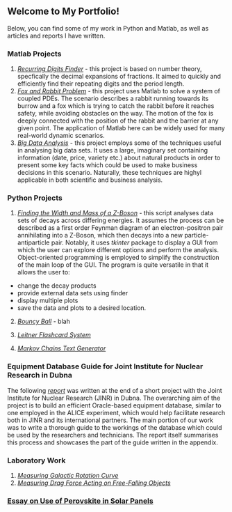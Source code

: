 ## Welcome to My Portfolio!

Below, you can find some of my work in Python and Matlab, as well as articles and reports I have written.

### Matlab Projects

1. [_Recurring Digits Finder_](matlab/project_1/Recurring_Digits_Report.pdf) - this project is based on number theory, specfically the decimal expansions of fractions. It aimed to quickly and efficiently find their repeating digits and the period length.
2. [_Fox and Rabbit Problem_](matlab/project_2/Fox_and_Rabbit_Report.pdf) - this project uses Matlab to solve a system of coupled PDEs. The scenario describes a rabbit running towards its burrow and a fox which is trying to catch the rabbit before it reaches safety, while avoiding obstacles on the way. The motion of the fox is deeply connected with the position of the rabbit and the barrier at any given point. The application of Matlab here can be widely used for many real-world dynamic scenarios.
3. [_Big Data Analysis_](matlab/project_3/Project_3_Report.pdf) - this project employs some of the techniques useful in analysing big data sets. It uses a large, imaginary set containing information (date, price, variety etc.) about natural products in order to present some key facts which could be used to make business decisions in this scenario. Naturally, these techniques are highyl applicable in both scientific and business analysis.

### Python Projects

1. [_Finding the Width and Mass of a Z-Boson_](https://github.com/mjmichalowski/mjmichalowski.github.io/tree/main/python/z-boson) - this script analyses data sets of decays across differing energies. It assumes the process can be described as a first order Feynman diagram of an electron-positron pair annihilating into a Z-Boson, which then decays into a new particle-antiparticle pair. Notably, it uses _tkinter_ package to display a GUI from which the user can explore different options and perform the analysis. Object-oriented programming is employed to simplify the construction of the main loop of the GUI. The program is quite versatile in that it allows the user to:
  - change the decay products
  - provide external data sets using finder
  - display multiple plots
  - save the data and plots to a desired location.

2. [_Bouncy Ball_](https://github.com/mjmichalowski/mjmichalowski.github.io/blob/main/python/bouncy-ball/bouncy_ball.py) - blah

3. [_Leitner Flashcard System_](https://github.com/mjmichalowski/mjmichalowski.github.io/blob/main/python/leitner-flashcards/leitner_flashcards.py) 

4. [_Markov Chains Text Generator_](https://github.com/mjmichalowski/mjmichalowski.github.io/tree/main/python/markov_chains)

### Equipment Database Guide for Joint Institute for Nuclear Research in Dubna

The following [_report_](various/report_jinr.pdf) was written at the end of a short project with the Joint Institute for Nuclear Research (JINR) in Dubna. The overarching aim of the project is to build an efficient Oracle-based equipment database, similar to one employed in the ALICE experiment, which would help facilitate research both in JINR and its international partners. The main portion of our work was to write a thorough guide to the workings of the database which could be used by the researchers and technicians. The report itself summarises this process and showcases the part of the guide written in the appendix.

### Laboratory Work
1. [_Measuring Galactic Rotation Curve_](various/Galactic_Hydrogen.pdf)
2. [_Measuring Drag Force Acting on Free-Falling Objects_](various/Drag_Forces_Michalowski.pdf)

### [Essay on Use of Perovskite in Solar Panels](various/Essay_Solar_Panels.pdf)

